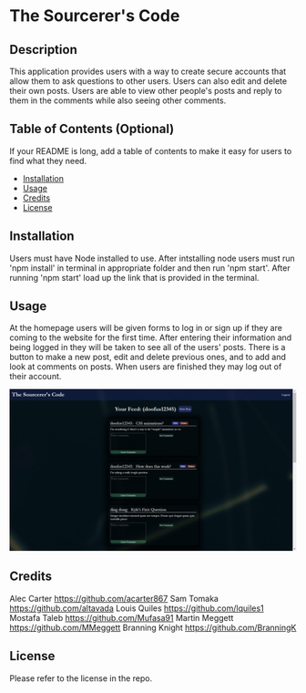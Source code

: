 # The Sourcerer's Code

## Description

This application provides users with a way to create secure accounts that allow them to ask questions to other users. Users can also edit and delete their own posts. Users are able to view other people's posts and reply to them in the comments while also seeing other comments.

## Table of Contents (Optional)

If your README is long, add a table of contents to make it easy for users to find what they need.

- [Installation](#installation)
- [Usage](#usage)
- [Credits](#credits)
- [License](#license)

## Installation

Users must have Node installed to use. After intstalling node users must run 'npm install' in terminal in appropriate folder and then run 'npm start'. After running 'npm start' load up the link that is provided in the terminal.

## Usage

At the homepage users will be given forms to log in or sign up if they are coming to the website for the first time. After entering their information and being logged in they will be taken to see all of the users' posts. There is a button to make a new post, edit and delete previous ones, and to add and look at comments on posts. When users are finished they may log out of their account.

![Picture of page displaying posts](\assets\images\Screenshot.png)

## Credits

Alec Carter https://github.com/acarter867
Sam Tomaka https://github.com/altavada
Louis Quiles https://github.com/lquiles1
Mostafa Taleb https://github.com/Mufasa91
Martin Meggett https://github.com/MMeggett
Branning Knight https://github.com/BranningK

## License

Please refer to the license in the repo.


